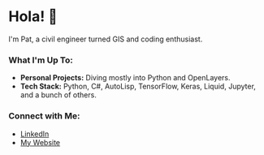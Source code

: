 # Hola! 👋

I'm Pat, a civil engineer turned GIS and coding enthusiast.

### What I'm Up To:
- **Personal Projects:** Diving mostly into Python and OpenLayers.
- **Tech Stack:** Python, C#, AutoLisp, TensorFlow, Keras, Liquid, Jupyter, and a bunch of others.

### Connect with Me:
- [LinkedIn](https://www.linkedin.com/in/patryk-obermajer-631777300/)
- [My Website](https://obermajer.co.uk/)

